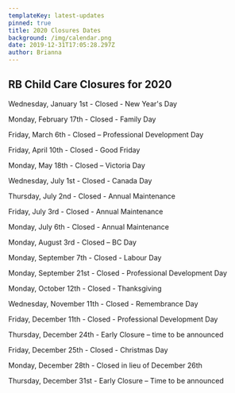 ```yaml
---
templateKey: latest-updates
pinned: true
title: 2020 Closures Dates
background: /img/calendar.png
date: 2019-12-31T17:05:28.297Z
author: Brianna
---
```

## **RB Child Care Closures for 2020**

Wednesday, January 1st - Closed - New Year's Day

Monday, February 17th - Closed - Family Day

Friday, March 6th - Closed – Professional Development Day

Friday, April 10th - Closed - Good Friday

Monday, May 18th - Closed – Victoria Day

Wednesday, July 1st - Closed - Canada Day

Thursday, July 2nd - Closed - Annual Maintenance

Friday, July 3rd - Closed - Annual Maintenance

Monday, July 6th - Closed - Annual Maintenance

Monday, August 3rd - Closed – BC Day

Monday, September 7th - Closed - Labour Day

Monday, September 21st - Closed - Professional Development Day

Monday, October 12th - Closed - Thanksgiving

Wednesday, November 11th - Closed - Remembrance Day

Friday, December 11th - Closed - Professional Development Day

Thursday, December 24th - Early Closure – time to be announced

Friday, December 25th - Closed - Christmas Day

Monday, December 28th - Closed in lieu of December 26th

Thursday, December 31st - Early Closure – Time to be announced
